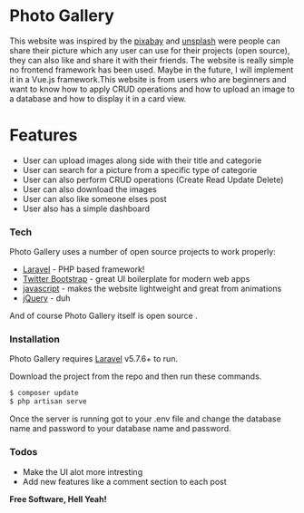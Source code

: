 # Photo Gallery

This website was inspired by the [pixabay] and [unsplash] were people can share their picture which any user can use for their projects (open source), they can also like and share it with their friends. The website is really simple no frontend framework has been used. Maybe in the future, I will implement it in a Vue.js framework.This website is from users who are beginners and want to know how to apply  CRUD operations and how to upload an image to a database and how to display it in a card view.

# Features

  - User can upload images along side with their title and categorie 
  - User can search for a picture from a specific type of categorie
  - User can also perform CRUD operations (Create Read Update Delete)
  - User can also download the images 
  - User can also like someone elses post 
  - User also has a simple dashboard

### Tech

Photo Gallery uses a number of open source projects to work properly:

* [Laravel] - PHP based framework!
* [Twitter Bootstrap] - great UI boilerplate for modern web apps
* [javascript](www.javascript.com) - makes the website lightweight and great from animations
* [jQuery] - duh

And of course Photo Gallery itself is open source .

### Installation

Photo Gallery requires [Laravel] v5.7.6+ to run.

Download the project from the repo and then run these commands.

```sh
$ composer update 
$ php artisan serve
```
Once the server is running got to your .env file and change the database name and password to your database name and password.

### Todos

 - Make the UI alot more intresting 
 - Add new features like a comment section to each post

**Free Software, Hell Yeah!**

[//]: # (These are reference links used in the body of this note and get stripped out when the markdown processor does its job. There is no need to format nicely because it shouldn't be seen. Thanks SO - http://stackoverflow.com/questions/4823468/store-comments-in-markdown-syntax)


   [dill]: <https://github.com/joemccann/dillinger>
   [Laravel]:<http://laravel.com>
   [unsplash]:<http://unsplash.com>
   [pixabay]:<http://pixabay.com>
   [git-repo-url]: <https://github.com/joemccann/dillinger.git>
   [Twitter Bootstrap]: <http://twitter.github.com/bootstrap/>
   [jQuery]: <http://jquery.com>
